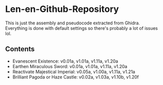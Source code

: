 # Len-en-Github-Repository

This is just the assembly and pseudocode extracted from Ghidra.
Everything is done with default settings so there's probably a lot of issues lol.

## Contents

- Evanescent Existence: v0.01a, v1.01a, v1.11a, v1.20a
- Earthen Miraculous Sword: v0.01a, v1.01a, v1.11a, v1.20a
- Reactivate Majestical Imperial: v0.05a, v1.00a, v1.11a, v1.21a
- Brilliant Pagoda or Haze Castle: v0.02a, v1.03a, v1.10b, v1.20f
